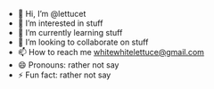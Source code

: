 - 👋 Hi, I’m @lettucet
- 👀 I’m interested in stuff
- 🌱 I’m currently learning stuff
- 💞️ I’m looking to collaborate on stuff
- 📫 How to reach me whitewhitelettuce@gmail.com
- 😄 Pronouns: rather not say
- ⚡ Fun fact: rather not say

<!---
lettucet/lettucet is a ✨ special ✨ repository because its `README.md` (this file) appears on your GitHub profile.
You can click the Preview link to take a look at your changes.
--->
